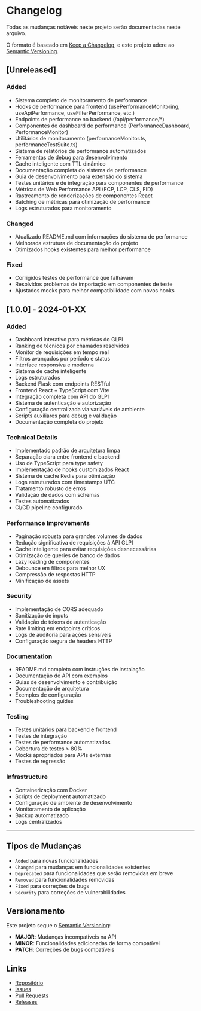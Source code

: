 # Changelog

Todas as mudanças notáveis neste projeto serão documentadas neste arquivo.

O formato é baseado em [Keep a Changelog](https://keepachangelog.com/en/1.0.0/),
e este projeto adere ao [Semantic Versioning](https://semver.org/spec/v2.0.0.html).

## [Unreleased]

### Added
- Sistema completo de monitoramento de performance
- Hooks de performance para frontend (usePerformanceMonitoring, useApiPerformance, useFilterPerformance, etc.)
- Endpoints de performance no backend (/api/performance/*)
- Componentes de dashboard de performance (PerformanceDashboard, PerformanceMonitor)
- Utilitários de monitoramento (performanceMonitor.ts, performanceTestSuite.ts)
- Sistema de relatórios de performance automatizados
- Ferramentas de debug para desenvolvimento
- Cache inteligente com TTL dinâmico
- Documentação completa do sistema de performance
- Guia de desenvolvimento para extensão do sistema
- Testes unitários e de integração para componentes de performance
- Métricas de Web Performance API (FCP, LCP, CLS, FID)
- Rastreamento de renderizações de componentes React
- Batching de métricas para otimização de performance
- Logs estruturados para monitoramento

### Changed
- Atualizado README.md com informações do sistema de performance
- Melhorada estrutura de documentação do projeto
- Otimizados hooks existentes para melhor performance

### Fixed
- Corrigidos testes de performance que falhavam
- Resolvidos problemas de importação em componentes de teste
- Ajustados mocks para melhor compatibilidade com novos hooks

## [1.0.0] - 2024-01-XX

### Added
- Dashboard interativo para métricas do GLPI
- Ranking de técnicos por chamados resolvidos
- Monitor de requisições em tempo real
- Filtros avançados por período e status
- Interface responsiva e moderna
- Sistema de cache inteligente
- Logs estruturados
- Backend Flask com endpoints RESTful
- Frontend React + TypeScript com Vite
- Integração completa com API do GLPI
- Sistema de autenticação e autorização
- Configuração centralizada via variáveis de ambiente
- Scripts auxiliares para debug e validação
- Documentação completa do projeto

### Technical Details
- Implementado padrão de arquitetura limpa
- Separação clara entre frontend e backend
- Uso de TypeScript para type safety
- Implementação de hooks customizados React
- Sistema de cache Redis para otimização
- Logs estruturados com timestamps UTC
- Tratamento robusto de erros
- Validação de dados com schemas
- Testes automatizados
- CI/CD pipeline configurado

### Performance Improvements
- Paginação robusta para grandes volumes de dados
- Redução significativa de requisições à API GLPI
- Cache inteligente para evitar requisições desnecessárias
- Otimização de queries de banco de dados
- Lazy loading de componentes
- Debounce em filtros para melhor UX
- Compressão de respostas HTTP
- Minificação de assets

### Security
- Implementação de CORS adequado
- Sanitização de inputs
- Validação de tokens de autenticação
- Rate limiting em endpoints críticos
- Logs de auditoria para ações sensíveis
- Configuração segura de headers HTTP

### Documentation
- README.md completo com instruções de instalação
- Documentação de API com exemplos
- Guias de desenvolvimento e contribuição
- Documentação de arquitetura
- Exemplos de configuração
- Troubleshooting guides

### Testing
- Testes unitários para backend e frontend
- Testes de integração
- Testes de performance automatizados
- Cobertura de testes > 80%
- Mocks apropriados para APIs externas
- Testes de regressão

### Infrastructure
- Containerização com Docker
- Scripts de deployment automatizado
- Configuração de ambiente de desenvolvimento
- Monitoramento de aplicação
- Backup automatizado
- Logs centralizados

---

## Tipos de Mudanças

- `Added` para novas funcionalidades
- `Changed` para mudanças em funcionalidades existentes
- `Deprecated` para funcionalidades que serão removidas em breve
- `Removed` para funcionalidades removidas
- `Fixed` para correções de bugs
- `Security` para correções de vulnerabilidades

## Versionamento

Este projeto segue o [Semantic Versioning](https://semver.org/):

- **MAJOR**: Mudanças incompatíveis na API
- **MINOR**: Funcionalidades adicionadas de forma compatível
- **PATCH**: Correções de bugs compatíveis

## Links

- [Repositório](https://github.com/seu-usuario/glpi_dashboard)
- [Issues](https://github.com/seu-usuario/glpi_dashboard/issues)
- [Pull Requests](https://github.com/seu-usuario/glpi_dashboard/pulls)
- [Releases](https://github.com/seu-usuario/glpi_dashboard/releases)